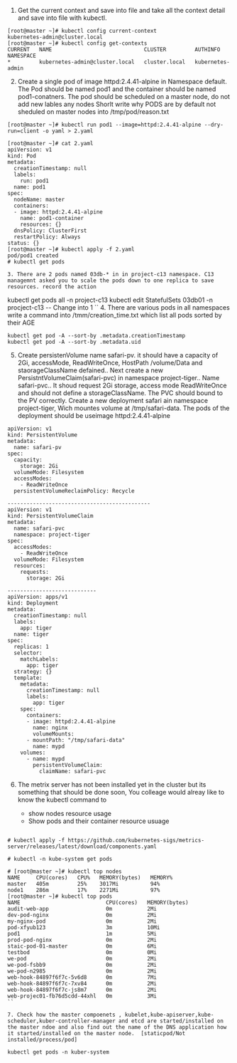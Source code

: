 1. Get the current context and save into file and take all the context detail and save into file with kubectl.     

 ```
[root@master ~]# kubectl config current-context 
kubernetes-admin@cluster.local
[root@master ~]# kubectl config get-contexts 
CURRENT   NAME                             CLUSTER         AUTHINFO           NAMESPACE
*         kubernetes-admin@cluster.local   cluster.local   kubernetes-admin   
```
2. Create a single pod of image httpd:2.4.41-alpine in Namespace default. The Pod should be named pod1 and the container should be named pod1-conatners. 
   The pod should be scheduled on a master node, do not add new lables any nodes 
   Shorlt write why PODS are by default not sheduled on master nodes into /tmp/pod/reason.txt 

```
[root@master ~]# kubectl run pod1 --image=httpd:2.4.41-alpine --dry-run=client -o yaml > 2.yaml

[root@master ~]# cat 2.yaml 
apiVersion: v1
kind: Pod
metadata:
  creationTimestamp: null
  labels:
    run: pod1
  name: pod1
spec:
  nodeName: master
  containers:
  - image: httpd:2.4.41-alpine
    name: pod1-container
    resources: {}
  dnsPolicy: ClusterFirst
  restartPolicy: Always
status: {}
[root@master ~]# kubectl apply -f 2.yaml 
pod/pod1 created
# kubectl get pods

3. There are 2 pods named 03db-* in in project-c13 namespace. C13 managemnt asked you to scale the pods down to one replica to save resources. record the action 

```
kubectl get pods all -n project-c13 
kubectl edit StatefulSets 03db01 -n procject-c13 -- Change into 1
``
4. There are various pods in all namespaces write a command into /tmm/creation_time.txt which list all pods sorted by their AGE

``` 
kubectl get pod -A --sort-by .metadata.creationTimestamp
kubectl get pod -A --sort-by .metadata.uid
```

5. Create persistenVolume name safari-pv. it should have a capacity of 2Gi, accessMode, ReadWriteOnce, HostPath /volume/Data and staorageClassName defained.. Next create a new PersistntVolumeClaim(safari-pvc) in namespace project-tiger.. Name safari-pvc.. It shoud request 2Gi storage, access mode ReadWriteOnce and should not define a storageClassName. The PVC should bound to the PV correctly. Create a new deployment safari ain namespace project-tiger, Wich mountes volume at /tmp/safari-data. The pods of the deployment  should be useimage httpd:2.4.41-alpine

```
apiVersion: v1
kind: PersistentVolume
metadata:
  name: safari-pv
spec:
  capacity:
    storage: 2Gi
  volumeMode: Filesystem
  accessModes:
    - ReadWriteOnce
  persistentVolumeReclaimPolicy: Recycle

---------------------------------------------
apiVersion: v1
kind: PersistentVolumeClaim
metadata:
  name: safari-pvc
  namespace: project-tiger
spec:
  accessModes:
    - ReadWriteOnce
  volumeMode: Filesystem
  resources:
    requests:
      storage: 2Gi

----------------------------
apiVersion: apps/v1
kind: Deployment
metadata:
  creationTimestamp: null
  labels:
    app: tiger
  name: tiger
spec:
  replicas: 1
  selector:
    matchLabels:
      app: tiger
  strategy: {}
  template:
    metadata:
      creationTimestamp: null
      labels:
        app: tiger
    spec:
      containers:
      - image: httpd:2.4.41-alpine
        name: nginx
        volumeMounts:
      - mountPath: "/tmp/safari-data"
        name: mypd
    volumes:
      - name: mypd
        persistentVolumeClaim:
          claimName: safari-pvc
```

6. The metrix server has not been installed yet in the cluster but its something that should be done soon, You colleage would alreay like to know the kubectl command to 
   
      - show nodes resource usage 
      - Show pods and their container resource usuage 

```

# kubectl apply -f https://github.com/kubernetes-sigs/metrics-server/releases/latest/download/components.yaml

# kubectl -n kube-system get pods

# [root@master ~]# kubectl top nodes
NAME     CPU(cores)   CPU%   MEMORY(bytes)   MEMORY%   
master   405m         25%    3017Mi          94%       
node1    286m         17%    2271Mi          97%       
[root@master ~]# kubectl top pods
NAME                           CPU(cores)   MEMORY(bytes)   
audit-web-app                  0m           2Mi             
dev-pod-nginx                  0m           2Mi             
my-nginx-pod                   0m           2Mi             
pod-xfyub123                   3m           10Mi            
pod1                           1m           5Mi             
prod-pod-nginx                 0m           2Mi             
staic-pod-01-master            0m           6Mi             
testbod                        0m           0Mi             
we-pod                         0m           2Mi             
we-pod-fsbb9                   0m           2Mi             
we-pod-n2985                   0m           2Mi             
web-hook-84897f6f7c-5v6d8      0m           7Mi             
web-hook-84897f6f7c-7xv84      0m           2Mi             
web-hook-84897f6f7c-js8m7      0m           2Mi             
web-projec01-fb76d5cdd-44xhl   0m           3Mi             
``

7. Check how the master compoenets , kubelet,kube-apiserver,kube-scheduler,kuber-controller-manager and etcd are started/installed on the master ndoe and also find out the name of the DNS application how it started/installed on the master node.  [staticpod/Not installed/process/pod]

kubectl get pods -n kuber-system 
